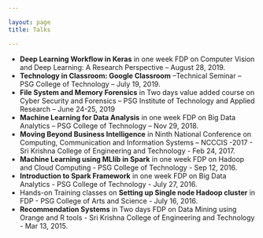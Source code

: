 ```yaml
---

layout: page
title: Talks

---
```


- **Deep Learning Workflow in Keras** in one week FDP on Computer Vision and Deep Learning: A Research Perspective – August 28, 2019.
- **Technology in Classroom: Google Classroom** –Technical Seminar – PSG College of Technology – July 19, 2019.
- **File System and Memory Forensics** in Two days value added course on Cyber Security and Forensics – PSG Institute of Technology and Applied Research – June 24-25, 2019
- **Machine Learning for Data Analysis** in one week FDP on Big Data Analytics – PSG College of Technology – Nov 29, 2018.
- **Moving Beyond Business Intelligence** in Ninth National Conference on Computing, Communication and Information Systems – NCCCIS -2017 - Sri Krishna College of Engineering and Technology - Feb 24, 2017.
- **Machine Learning using MLlib in Spark** in one week FDP on Hadoop and Cloud Computing - PSG College of Technology - Sep 12, 2016.
- **Introduction to Spark Framework** in one week FDP on Big Data Analytics - PSG College of Technology - July 27, 2016.
- Hands-on Training classes on **Setting up Single node Hadoop cluster** in FDP - PSG College of Arts and Science - July 16, 2016.
- **Recommendation Systems** in Two days FDP on Data Mining using Orange and R tools - Sri Krishna College of Engineering and Technology - Mar 13, 2015.

